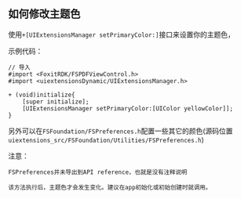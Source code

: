 ## 如何修改主题色

使用`+[UIExtensionsManager setPrimaryColor:]`接口来设置你的主题色，

示例代码：
```objc
// 导入
#import <FoxitRDK/FSPDFViewControl.h>
#import <uiextensionsDynamic/UIExtensionsManager.h>

+ (void)initialize{
    [super initialize];
    [UIExtensionsManager setPrimaryColor:[UIColor yellowColor]];
}

```

另外可以在`FSFoundation/FSPreferences.h`配置一些其它的颜色(源码位置`uiextensions_src/FSFoundation/Utilities/FSPreferences.h`)

注意：

    FSPreferences并未导出到API reference，也就是没有注释说明

    该方法执行后，主题色才会发生变化。建议在app初始化或初始创建时就调用。
